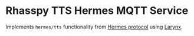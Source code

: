 # Rhasspy TTS Hermes MQTT Service

Implements `hermes/tts` functionality from [Hermes protocol](https://docs.snips.ai/reference/hermes) using [Larynx](https://github.com/rhasspy/larynx).

